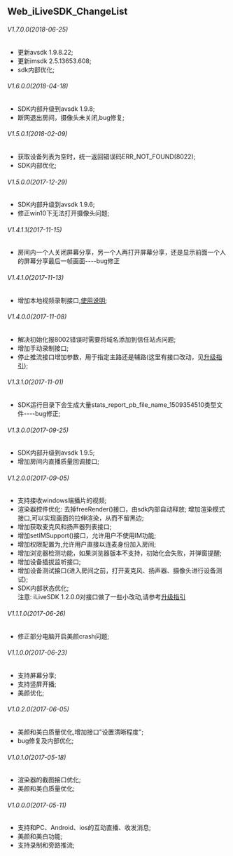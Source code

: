 ## Web_iLiveSDK_ChangeList

###### V1.7.0.0(2018-06-25)
* 更新avsdk 1.9.8.22;
* 更新imsdk 2.5.13653.608;
* sdk内部优化;


###### V1.6.0.0(2018-04-18)
* SDK内部升级到avsdk 1.9.8;
* 断网退出房间，摄像头未关闭,bug修复;

###### V1.5.0.1(2018-02-09)
* 获取设备列表为空时，统一返回错误码ERR_NOT_FOUND(8022);
* SDK内部优化;

###### V1.5.0.0(2017-12-29)
* SDK内部升级到avsdk 1.9.6;
* 修正win10下无法打开摄像头问题;

###### V1.4.1.1(2017-11-15)
* 房间内一个人关闭屏幕分享，另一个人再打开屏幕分享，还是显示前面一个人的屏幕分享最后一帧画面----bug修正

###### V1.4.1.0(2017-11-13)
* 增加本地视频录制接口,[使用说明](https://github.com/zhaoyang21cn/iLiveSDK_Web_Suixinbo/blob/master/doc/localRecord.md);

###### V1.4.0.0(2017-11-08)
* 解决初始化报8002错误时需要将域名添加到信任站点问题;
* 增加手动录制接口;
* 停止推流接口增加参数，用于指定主路还是辅路(这里有接口改动，见[升级指引](https://github.com/zhaoyang21cn/iLiveSDK_Web_Suixinbo/blob/master/iLiveSDK/README.md));

###### V1.3.1.0(2017-11-01)
* SDK运行目录下会生成大量stats_report_pb_file_name_1509354510类型文件----bug修正;

###### V1.3.0.0(2017-09-25)
* SDK内部升级到avsdk 1.9.5;
* 增加房间内直播质量回调接口;

###### V1.2.0.0(2017-09-05)
* 支持接收windows端播片的视频;
* 渲染器控件优化:
	去掉freeRender()接口，由sdk内部自动释放;
	增加渲染模式接口,可以实现画面的拉伸渲染，从而不留黑边;
* 增加获取麦克风和扬声器列表接口;
* 增加setIMSupport()接口，允许用户不使用IM功能;
* 增加权限配置为,允许用户直接以连麦身份加入房间;
* 增加浏览器检测功能，如果浏览器版本不支持，初始化会失败，并弹窗提醒;
* 增加设备插拔监听接口;
* 增加设备测试接口(进入房间之前，打开麦克风、扬声器、摄像头进行设备测试);
* SDK内部状态优化;<br/>
注意: iLiveSDK 1.2.0.0对接口做了一些小改动,请参考[升级指引](https://github.com/zhaoyang21cn/iLiveSDK_Web_Suixinbo/blob/master/iLiveSDK/README.md)

###### V1.1.1.0(2017-06-26)
* 修正部分电脑开启美颜crash问题;

###### V1.1.0.0(2017-06-23)
* 支持屏幕分享;
* 支持竖屏开播;
* 美颜优化;

###### V1.0.2.0(2017-06-05)
* 美颜和美白质量优化,增加接口"设置清晰程度";
* bug修复及内部优化;

###### V1.0.1.0(2017-05-18)
* 渲染器的截图接口优化;
* 美颜和美白质量优化;

###### V1.0.0.0(2017-05-11)
* 支持和PC、Android、ios的互动直播、收发消息;
* 美颜和美白功能;
* 支持录制和旁路推流;
